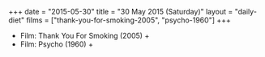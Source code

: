 +++
date = "2015-05-30"
title = "30 May 2015 (Saturday)"
layout = "daily-diet"
films = ["thank-you-for-smoking-2005", "psycho-1960"]
+++


* Film: Thank You For Smoking (2005) +
* Film: Psycho (1960) +
